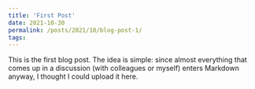 ```yaml
---
title: 'First Post'
date: 2021-10-30
permalink: /posts/2021/10/blog-post-1/
tags:
---
```


This is the first blog post. The idea is simple: since almost everything that comes up in a discussion (with colleagues or myself) enters Markdown anyway, I thought I could upload it here.